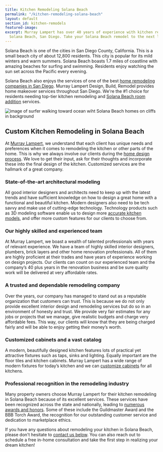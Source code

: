 ```yaml
---
title: Kitchen Remodeling Solana Beach
permalink: "/kitchen-remodeling-solana-beach"
layout: default
section_id: kitchen-remodels
featured-image: 
excerpt: Murray Lampert has over 40 years of experience with kitchen remodeling in
  Solana Beach, San Diego. Take your Solana Beach remodel to the next level with us.
---
```


Solana Beach is one of the cities in San Diego County, California. This is a small beach city of about 12,800 residents. This city is popular for its mild winters and warm summers. Solana Beach boasts 1.7 miles of coastline with amazing beaches for surfing and swimming. Residents enjoy watching the sun set across the Pacific every evening.

Solana Beach also enjoys the services of one of the best [home remodeling companies in San Diego](/san-diego-home-remodel-services). Murray Lampert Design, Build, Remodel provides home makeover services throughout San Diego. We're the #1 choice for residents needing top-tier kitchen remodeling and [Solana Beach room addition](/room-additions-solana-beach) services.

![image of surfer walking toward ocean wiht Solana Beach homes on cliffs in background](https://imagesvc.timeincapp.com/v3/mm/image?url=https%3A%2F%2Fimg1.coastalliving.timeinc.net%2Fsites%2Fdefault%2Ffiles%2Fstyles%2F4_3_horizontal_inbody_900x506%2Fpublic%2Fimage%2F2016%2F11%2Fmain%2Fdt_0414_01_0.jpg%3Fitok%3Db0B5XFOH&w=700&q=85 "Solana Beach is a Picturesque Beach Town in San Diego")

## Custom Kitchen Remodeling in Solana Beach

At [Murray Lampert](/), we understand that each client has unique needs and preferences when it comes to remodeling the kitchen or other parts of the home. This is why we always involve our clients during the [home design process](/san-diego-home-design-services). We love to get their input, ask for their thoughts and incorporate these into the final design of the kitchen. Customized services are the hallmark of a great company.

### State-of-the-art architectural modeling

All good interior designers and architects need to keep up with the latest trends and have sufficient knowledge on how to design a great home with a functional and beautiful kitchen. Modern designers also need to be tech savvy and make use of cutting-edge technology. Technology products such as 3D modeling software enable us to design more [accurate kitchen models](/3d-architectural-rendering-services), and offer more custom features for our clients to choose from.

### Our highly skilled and experienced team

At Murray Lampert, we boast a wealth of talented professionals with years of relevant experience. We have a team of highly skilled interior designers, plumbers, brick layers and other home renovation professionals. All of them are highly proficient at their trades and have years of experience working on design projects. Our clients can count on our experienced team and the company’s 40 plus years in the renovation business and be sure quality work will be delivered at very affordable rates.

### A trusted and dependable remodeling company

Over the years, our company has managed to stand out as a reputable organization that customers can trust. This is because we do not only provide excellent interior design and remodeling services but do so in an environment of honesty and trust. We provide very fair estimates for any jobs or projects that we manage, give realistic budgets and charge very affordable fees. This way, our clients will know that they are being charged fairly and will be able to enjoy getting their money’s worth.

### Customized cabinets and a vast catalog

A modern, beautifully designed kitchen features lots of practical yet attractive fixtures such as taps, sinks and lighting. Equally important are the floor tiles and kitchen cabinets. Murray Lampert has a wide range of modern fixtures for today’s kitchen and we can [customize cabinets](/san-diego-custom-cabinet-construction-services) for all kitchens.

### Professional recognition in the remodeling industry

Many property owners choose Murray Lampert for their kitchen remodeling in Solana Beach because of its excellent services. These services have been recognized across the state and nationally, leading to [numerous awards and honors](/affiliation). Some of these include the Guildmaster Award and the BBB Torch Award, the recognition for our outstanding customer service and dedication to marketplace ethics.

If you have any questions about remodeling your kitchen in Solana Beach, please don't hesitate to [contact us below](#quick-contact). You can also reach out to schedule a free in-home consultation and take the first step in realizing your dream kitchen!
